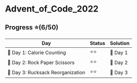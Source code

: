 # Advent_of_Code_2022

## Progress ⭐(6/50)
| Day                               | Status | Solution | 
|-----------------------------------|--------|----------|
| 🎄 Day 1: Calorie Counting        | ⭐⭐     | 🎯 Day 1 |
| 🎄 Day 2: Rock Paper Scissors     | ⭐⭐     | 🎯 Day 2 |
| 🎄 Day 3: Rucksack Reorganization | ⭐⭐     | 🎯 Day 3 |